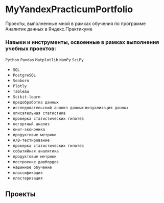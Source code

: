 # MyYandexPracticumPortfolio
Проекты, выполненные мной в рамках обучения по программе Аналитик данных в Яндекс.Практикуме
### Навыки и инструменты, освоенные в рамках выполнения учебных проектов:
`Python` `Pandas`
`Matplotlib`
`NumPy` `SciPy`
- `SQL`
- `PostgreSQL`
- `Seaborn`
- `Plotly`
- `Tableau`
- `Scikit-learn`
- `предобработка данных`
- `исследовательский анализ данных`
`визуализация данных`
- `описательная статистика`
- `проверка статистических гипотез`
- `когортный анализ`
- `юнит-экономика`
- `продуктовые метрики`
- `A/B-тестирование`
- `проверка статистических гипотез`
- `событийная аналитика`
- `продуктовые метрики`
- `построение дашбордов`
- `машинное обучение`
- `классификация`
- `кластеризация`

## Проекты
